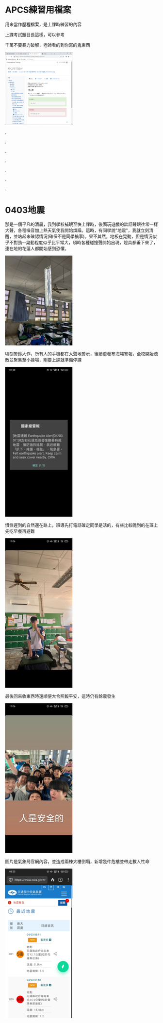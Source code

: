 # APCS練習用檔案

用來當作歷程檔案，是上課時練習的內容

上課考試題目長這樣，可以參考

千萬不要暴力破解，老師看的到你寫的鬼東西

<p align="left">
  <img src="示例題.png" width="44%"/>
  <br>
</p>

.

.

.

.

.

.

.

# 0403地震

那是一個平凡的清晨，我到學校補眠至快上課時，後面玩遊戲的談話聲跟往常一樣大聲，各種噪音加上熱天氣使我開始煩躁。這時，有同學說"地震"，我就立刻清醒，並站起來確認情況(確保不是同學搞事)。果不其然，地板在晃動，但是情況似乎不對勁--晃動程度似乎比平常大，頓時各種碰撞聲開始出現，燈具都垂下來了，連在地的花蓮人都開始感到恐懼。

<p align="left">
  <img src="IMG20240403084635.jpg" width="44%"/>
  <br>
</p>

頃刻警鈴大作，所有人的手機都在大聲地警示，後續更發布海嘯警報，全校開始疏散並聚集至小操場，剛要上課就準備停課

<p align="left">
  <img src="Screenshot_2024-04-03-07-58-38-08_a1202a63f5df5ae4ca780f6a6566a2f8.jpg" width="44%"/>
  <br>
</p>

慣性遲到的自然還在路上，班導先打電話確定同學是活的，有些比較晚到的在班上先吃早餐再避難

<p align="left">
  <img src="Screenshot_2024-04-03-11-06-01-95_1c337646f29875672b5a61192b9010f9.jpg" width="44%"/>
  <br>
</p>

最後回來收東西時還順便大合照報平安，這時仍有餘震發生

<p align="left">
  <img src="Screenshot_2024-04-03-11-06-15-19_1c337646f29875672b5a61192b9010f9.jpg" width="44%"/>
  <br>
</p>

圖片是氣象局官網內容，並造成兩棟大樓倒塌，新增幾件危樓並帶走數人性命

<p align="left">
  <img src="Screenshot_2024-04-03-08-23-06-52_cbf47468f7ecfbd8ebcc46bf9cc626da.jpg" width="44%"/>
  <br>
</p>

